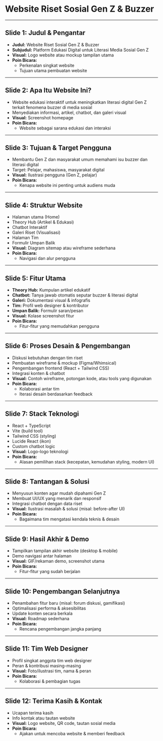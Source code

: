 # Website Riset Sosial Gen Z & Buzzer

---

## Slide 1: Judul & Pengantar
- **Judul:** Website Riset Sosial Gen Z & Buzzer
- **Subjudul:** Platform Edukasi Digital untuk Literasi Media Sosial Gen Z
- **Visual:** Logo website atau mockup tampilan utama
- **Poin Bicara:**
  - Perkenalan singkat website
  - Tujuan utama pembuatan website

---

## Slide 2: Apa Itu Website Ini?
- Website edukasi interaktif untuk meningkatkan literasi digital Gen Z terkait fenomena buzzer di media sosial
- Menyediakan informasi, artikel, chatbot, dan galeri visual
- **Visual:** Screenshot homepage
- **Poin Bicara:**
  - Website sebagai sarana edukasi dan interaksi

---

## Slide 3: Tujuan & Target Pengguna
- Membantu Gen Z dan masyarakat umum memahami isu buzzer dan literasi digital
- Target: Pelajar, mahasiswa, masyarakat digital
- **Visual:** Ilustrasi pengguna (Gen Z, pelajar)
- **Poin Bicara:**
  - Kenapa website ini penting untuk audiens muda

---

## Slide 4: Struktur Website
- Halaman utama (Home)
- Theory Hub (Artikel & Edukasi)
- Chatbot Interaktif
- Galeri Riset (Visualisasi)
- Halaman Tim
- Formulir Umpan Balik
- **Visual:** Diagram sitemap atau wireframe sederhana
- **Poin Bicara:**
  - Navigasi dan alur pengguna

---

## Slide 5: Fitur Utama
- **Theory Hub:** Kumpulan artikel edukatif
- **Chatbot:** Tanya jawab otomatis seputar buzzer & literasi digital
- **Galeri:** Dokumentasi visual & infografis
- **Tim:** Profil web designer & kontributor
- **Umpan Balik:** Formulir saran/pesan
- **Visual:** Kolase screenshot fitur
- **Poin Bicara:**
  - Fitur-fitur yang memudahkan pengguna

---

## Slide 6: Proses Desain & Pengembangan
- Diskusi kebutuhan dengan tim riset
- Pembuatan wireframe & mockup (Figma/Whimsical)
- Pengembangan frontend (React + Tailwind CSS)
- Integrasi konten & chatbot
- **Visual:** Contoh wireframe, potongan kode, atau tools yang digunakan
- **Poin Bicara:**
  - Kolaborasi antar tim
  - Iterasi desain berdasarkan feedback

---

## Slide 7: Stack Teknologi
- React + TypeScript
- Vite (build tool)
- Tailwind CSS (styling)
- Lucide React (ikon)
- Custom chatbot logic
- **Visual:** Logo-logo teknologi
- **Poin Bicara:**
  - Alasan pemilihan stack (kecepatan, kemudahan styling, modern UI)

---

## Slide 8: Tantangan & Solusi
- Menyusun konten agar mudah dipahami Gen Z
- Membuat UI/UX yang menarik dan responsif
- Integrasi chatbot dengan data riset
- **Visual:** Ilustrasi masalah & solusi (misal: before-after UI)
- **Poin Bicara:**
  - Bagaimana tim mengatasi kendala teknis & desain

---

## Slide 9: Hasil Akhir & Demo
- Tampilkan tampilan akhir website (desktop & mobile)
- Demo navigasi antar halaman
- **Visual:** GIF/rekaman demo, screenshot utama
- **Poin Bicara:**
  - Fitur-fitur yang sudah berjalan

---

## Slide 10: Pengembangan Selanjutnya
- Penambahan fitur baru (misal: forum diskusi, gamifikasi)
- Optimalisasi performa & aksesibilitas
- Update konten secara berkala
- **Visual:** Roadmap sederhana
- **Poin Bicara:**
  - Rencana pengembangan jangka panjang

---

## Slide 11: Tim Web Designer
- Profil singkat anggota tim web designer
- Peran & kontribusi masing-masing
- **Visual:** Foto/ilustrasi tim, nama & peran
- **Poin Bicara:**
  - Kolaborasi & pembagian tugas

---

## Slide 12: Terima Kasih & Kontak
- Ucapan terima kasih
- Info kontak atau tautan website
- **Visual:** Logo website, QR code, tautan sosial media
- **Poin Bicara:**
  - Ajakan untuk mencoba website & memberi feedback 